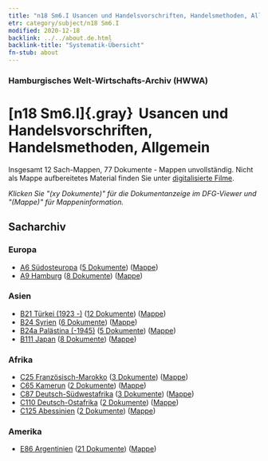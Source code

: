 ```yaml
---
title: "n18 Sm6.I Usancen und Handelsvorschriften, Handelsmethoden, Allgemein"
etr: category/subject/n18 Sm6.I
modified: 2020-12-18
backlink: ../../about.de.html
backlink-title: "Systematik-Übersicht"
fn-stub: about
---
```


### Hamburgisches Welt-Wirtschafts-Archiv (HWWA)
# [n18 Sm6.I]{.gray}&#8201; Usancen und Handelsvorschriften, Handelsmethoden, Allgemein&#160; 




Insgesamt 12 Sach-Mappen, 77 Dokumente - Mappen unvollständig.
Nicht als Mappe aufbereitetes Material finden Sie unter [digitalisierte Filme](/film/h1_sh).

_Klicken Sie "(xy Dokumente)" für die Dokumentanzeige im DFG-Viewer und "(Mappe)" für Mappeninformation._

## Sacharchiv




### Europa

- [A6 Südosteuropa](../../../geo/about.de.html#A6) (<a href="https://dfg-viewer.de/show/?tx_dlf[id]=https://pm20.zbw.eu/mets/sh/1409xx/140900/1452xx/145268/public.mets.de.xml" target="_blank">5 Dokumente</a>) ([Mappe](http://purl.org/pressemappe20/folder/sh/140900,145268))
- [A9 Hamburg](../../../geo/about.de.html#A9) (<a href="https://dfg-viewer.de/show/?tx_dlf[id]=https://pm20.zbw.eu/mets/sh/1409xx/140905/1452xx/145268/public.mets.de.xml" target="_blank">8 Dokumente</a>) ([Mappe](http://purl.org/pressemappe20/folder/sh/140905,145268))

### Asien

- [B21 Türkei (1923 -)](../../../geo/about.de.html#B21) (<a href="https://dfg-viewer.de/show/?tx_dlf[id]=https://pm20.zbw.eu/mets/sh/1411xx/141111/1452xx/145268/public.mets.de.xml" target="_blank">12 Dokumente</a>) ([Mappe](http://purl.org/pressemappe20/folder/sh/141111,145268))
- [B24 Syrien](../../../geo/about.de.html#B24) (<a href="https://dfg-viewer.de/show/?tx_dlf[id]=https://pm20.zbw.eu/mets/sh/1411xx/141114/1452xx/145268/public.mets.de.xml" target="_blank">6 Dokumente</a>) ([Mappe](http://purl.org/pressemappe20/folder/sh/141114,145268))
- [B24a Palästina (-1945)](../../../geo/about.de.html#B24a) (<a href="https://dfg-viewer.de/show/?tx_dlf[id]=https://pm20.zbw.eu/mets/sh/1411xx/141115/1452xx/145268/public.mets.de.xml" target="_blank">5 Dokumente</a>) ([Mappe](http://purl.org/pressemappe20/folder/sh/141115,145268))
- [B111 Japan](../../../geo/about.de.html#B111) (<a href="https://dfg-viewer.de/show/?tx_dlf[id]=https://pm20.zbw.eu/mets/sh/1412xx/141272/1452xx/145268/public.mets.de.xml" target="_blank">8 Dokumente</a>) ([Mappe](http://purl.org/pressemappe20/folder/sh/141272,145268))

### Afrika

- [C25 Französisch-Marokko](../../../geo/about.de.html#C25) (<a href="https://dfg-viewer.de/show/?tx_dlf[id]=https://pm20.zbw.eu/mets/sh/1413xx/141358/1452xx/145268/public.mets.de.xml" target="_blank">3 Dokumente</a>) ([Mappe](http://purl.org/pressemappe20/folder/sh/141358,145268))
- [C65 Kamerun](../../../geo/about.de.html#C65) (<a href="https://dfg-viewer.de/show/?tx_dlf[id]=https://pm20.zbw.eu/mets/sh/1414xx/141410/1452xx/145268/public.mets.de.xml" target="_blank">2 Dokumente</a>) ([Mappe](http://purl.org/pressemappe20/folder/sh/141410,145268))
- [C87 Deutsch-Südwestafrika](../../../geo/about.de.html#C87) (<a href="https://dfg-viewer.de/show/?tx_dlf[id]=https://pm20.zbw.eu/mets/sh/1414xx/141450/1452xx/145268/public.mets.de.xml" target="_blank">3 Dokumente</a>) ([Mappe](http://purl.org/pressemappe20/folder/sh/141450,145268))
- [C110 Deutsch-Ostafrika](../../../geo/about.de.html#C110) (<a href="https://dfg-viewer.de/show/?tx_dlf[id]=https://pm20.zbw.eu/mets/sh/1414xx/141471/1452xx/145268/public.mets.de.xml" target="_blank">2 Dokumente</a>) ([Mappe](http://purl.org/pressemappe20/folder/sh/141471,145268))
- [C125 Abessinien](../../../geo/about.de.html#C125) (<a href="https://dfg-viewer.de/show/?tx_dlf[id]=https://pm20.zbw.eu/mets/sh/1414xx/141482/1452xx/145268/public.mets.de.xml" target="_blank">2 Dokumente</a>) ([Mappe](http://purl.org/pressemappe20/folder/sh/141482,145268))

### Amerika

- [E86 Argentinien](../../../geo/about.de.html#E86) (<a href="https://dfg-viewer.de/show/?tx_dlf[id]=https://pm20.zbw.eu/mets/sh/1416xx/141692/1452xx/145268/public.mets.de.xml" target="_blank">21 Dokumente</a>) ([Mappe](http://purl.org/pressemappe20/folder/sh/141692,145268))


